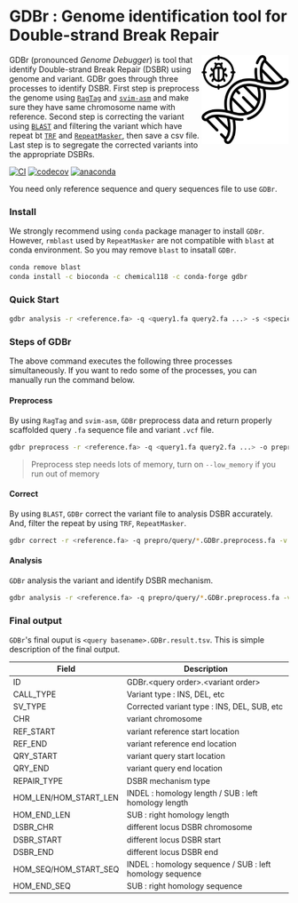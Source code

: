 GDBr : Genome identification tool for Double-strand Break Repair
================

<img src="logo/gdbr.svg" alt="GDBr logo" align="right" height="160" style="display: inline-block;"> GDBr (pronounced _Genome Debugger_) is tool that identify Double-strand Break Repair (DSBR) using genome and variant. GDBr goes through three processes to identify DSBR. First step is preprocess the genome using [`RagTag`](https://github.com/malonge/RagTag) and [`svim-asm`](https://github.com/eldariont/svim-asm) and make sure they have same chromosome name with reference. Second step is correcting the variant using [`BLAST`](https://blast.ncbi.nlm.nih.gov/Blast.cgi) and filtering the variant which have repeat bt [`TRF`](https://github.com/Benson-Genomics-Lab/TRF) and [`RepeatMasker`](https://github.com/rmhubley/RepeatMasker), then save a csv file. Last step is to segregate the corrected variants into the appropriate DSBRs.

[![CI](https://github.com/Chemical118/GDBr/workflows/CI/badge.svg)](https://github.com/Chemical118/GDBr/actions?query=workflow%3ACI)
[![codecov](https://codecov.io/gh/Chemical118/GDBr/branch/master/graph/badge.svg?token=NA5V5H52M6)](https://codecov.io/gh/Chemical118/GDBr)
[![anaconda](https://anaconda.org/chemical118/gdbr/badges/version.svg)](https://anaconda.org/Chemical118/gdbr)

You need only reference sequence and query sequences file to use `GDBr`.

### Install

We strongly recommend using `conda` package manager to install `GDBr`.
However, `rmblast` used by `RepeatMasker` are not compatible with `blast` at conda environment. So you may remove `blast` to insatall `GDBr`.

```sh
conda remove blast
conda install -c bioconda -c chemical118 -c conda-forge gdbr
```

### Quick Start

```sh
gdbr analysis -r <reference.fa> -q <query1.fa query2.fa ...> -s <species of data> -t <number of threads>
```

### Steps of GDBr

The above command executes the following three processes simultaneously. If you want to redo some of the processes, you can manually run the command below.

#### Preprocess

By using `RagTag` and `svim-asm`, `GDBr` preprocess data and return properly scaffolded query `.fa` sequence file and variant `.vcf` file.

```sh
gdbr preprocess -r <reference.fa> -q <query1.fa query2.fa ...> -o prepro -t <number of threads>
```

> Preprocess step needs lots of memory, turn on `--low_memory` if you run out of memory

#### Correct

By using `BLAST`, `GDBr` correct the variant file to analysis DSBR accurately. And, filter the repeat by using `TRF`, `RepeatMasker`.

```sh
gdbr correct -r <reference.fa> -q prepro/query/*.GDBr.preprocess.fa -v prepro/vcf/*.GDBr.preprocess.vcf -s <species of data> -o sv -t <number of threads>
```

#### Analysis

`GDBr` analysis the variant and identify DSBR mechanism.

```sh
gdbr analysis -r <reference.fa> -q prepro/query/*.GDBr.preprocess.fa -v sv/*.GDBr.correct.csv -o dsbr -t <number of threads>
```

### Final output

`GDBr`'s final ouput is `<query basename>.GDBr.result.tsv`. This is simple description of the final output.

| Field             | Description                                          |
|-------------------|------------------------------------------------------|
| ID                | GDBr.\<query order\>.\<variant order\>               |
| CALL_TYPE         | Variant type : INS, DEL, etc                         |
| SV_TYPE           | Corrected variant type : INS, DEL, SUB, etc          |
| CHR               | variant chromosome                                   |
| REF_START         | variant reference start location                     |
| REF_END           | variant reference end location                       |
| QRY_START         | variant query start location                         |
| QRY_END           | variant query end location                           |
| REPAIR_TYPE       | DSBR mechanism type                                  |
| HOM_LEN/HOM_START_LEN | INDEL : homology length / SUB : left homology length |
| HOM_END_LEN           | SUB : right homology length                                |
| DSBR_CHR          | different locus DSBR chromosome                      |
| DSBR_START        | different locus DSBR start                           |
| DSBR_END          | different locus DSBR end                             |
| HOM_SEQ/HOM_START_SEQ | INDEL : homology sequence / SUB : left homology sequence|
| HOM_END_SEQ           | SUB : right homology sequence                              |
